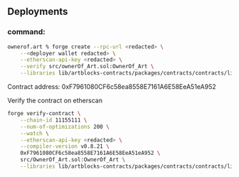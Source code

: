 ## Deployments

### command:
```bash
ownerof.art % forge create --rpc-url <redacted> \
    --<deployer wallet redacted> \
    --etherscan-api-key <redacted> \
    --verify src/ownerOf_Art.sol:OwnerOf_Art \
    --libraries lib/artblocks-contracts/packages/contracts/contracts/libs/v0.8.x/BytecodeStorageV1.sol:BytecodeStorageReader:0x7497909537cE00fDda93c12d5083D8647C593c67
```

Contract address: 0xF7961080CF6c58ea8558E7161A6E58EeA51eA952

Verify the contract on etherscan
```bash
forge verify-contract \
    --chain-id 11155111 \
    --num-of-optimizations 200 \
    --watch \
    --etherscan-api-key <redacted> \
    --compiler-version v0.8.21 \
    0xF7961080CF6c58ea8558E7161A6E58EeA51eA952 \
    src/OwnerOf_Art.sol:OwnerOf_Art \
    --libraries lib/artblocks-contracts/packages/contracts/contracts/libs/v0.8.x/BytecodeStorageV1.sol:BytecodeStorageReader:0x7497909537cE00fDda93c12d5083D8647C593c67
```